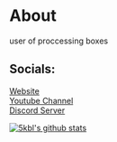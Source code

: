 # About
user of proccessing boxes

## Socials:
[Website](https://skbl.ml) <br>
[Youtube Channel](https://www.youtube.com/channel/UCffI3FUTHHxoE1ldKo0GmjQ) <br>
[Discord Server](https://discord.gg/QSTcWWn) <br>



[![5kbl's github stats](https://github-readme-stats.vercel.app/api?username=5kbl&theme=dark&show_icons=true)](https://github.com/anuraghazra/github-readme-stats)
